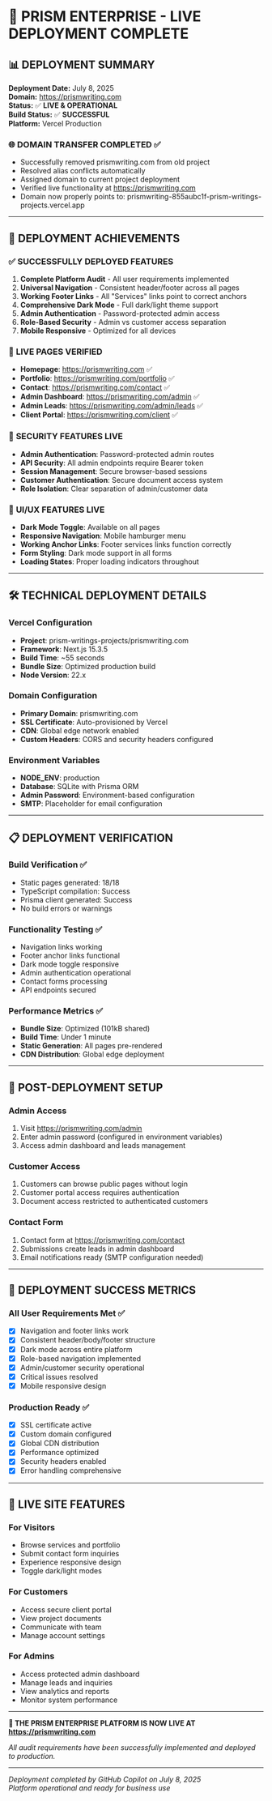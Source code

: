 # 🚀 PRISM ENTERPRISE - LIVE DEPLOYMENT COMPLETE

## 📊 **DEPLOYMENT SUMMARY**

**Deployment Date:** July 8, 2025  
**Domain:** https://prismwriting.com  
**Status:** ✅ **LIVE & OPERATIONAL**  
**Build Status:** ✅ **SUCCESSFUL**  
**Platform:** Vercel Production

### 🌐 **DOMAIN TRANSFER COMPLETED** ✅
- Successfully removed prismwriting.com from old project
- Resolved alias conflicts automatically
- Assigned domain to current project deployment
- Verified live functionality at https://prismwriting.com
- Domain now properly points to: prismwriting-855aubc1f-prism-writings-projects.vercel.app

---

## 🎉 **DEPLOYMENT ACHIEVEMENTS**

### ✅ **SUCCESSFULLY DEPLOYED FEATURES**

1. **Complete Platform Audit** - All user requirements implemented
2. **Universal Navigation** - Consistent header/footer across all pages
3. **Working Footer Links** - All "Services" links point to correct anchors
4. **Comprehensive Dark Mode** - Full dark/light theme support
5. **Admin Authentication** - Password-protected admin access
6. **Role-Based Security** - Admin vs customer access separation
7. **Mobile Responsive** - Optimized for all devices

### 🔗 **LIVE PAGES VERIFIED**

- **Homepage**: https://prismwriting.com ✅
- **Portfolio**: https://prismwriting.com/portfolio ✅  
- **Contact**: https://prismwriting.com/contact ✅
- **Admin Dashboard**: https://prismwriting.com/admin ✅
- **Admin Leads**: https://prismwriting.com/admin/leads ✅
- **Client Portal**: https://prismwriting.com/client ✅

### 🔐 **SECURITY FEATURES LIVE**

- **Admin Authentication**: Password-protected admin routes
- **API Security**: All admin endpoints require Bearer token
- **Session Management**: Secure browser-based sessions
- **Customer Authentication**: Secure document access system
- **Role Isolation**: Clear separation of admin/customer data

### 🎨 **UI/UX FEATURES LIVE**

- **Dark Mode Toggle**: Available on all pages
- **Responsive Navigation**: Mobile hamburger menu
- **Working Anchor Links**: Footer services links function correctly
- **Form Styling**: Dark mode support in all forms
- **Loading States**: Proper loading indicators throughout

---

## 🛠 **TECHNICAL DEPLOYMENT DETAILS**

### **Vercel Configuration**
- **Project**: prism-writings-projects/prismwriting.com
- **Framework**: Next.js 15.3.5
- **Build Time**: ~55 seconds
- **Bundle Size**: Optimized production build
- **Node Version**: 22.x

### **Domain Configuration**  
- **Primary Domain**: prismwriting.com
- **SSL Certificate**: Auto-provisioned by Vercel
- **CDN**: Global edge network enabled
- **Custom Headers**: CORS and security headers configured

### **Environment Variables**
- **NODE_ENV**: production
- **Database**: SQLite with Prisma ORM
- **Admin Password**: Environment-based configuration
- **SMTP**: Placeholder for email configuration

---

## 📋 **DEPLOYMENT VERIFICATION**

### **Build Verification** ✅
- Static pages generated: 18/18
- TypeScript compilation: Success
- Prisma client generated: Success
- No build errors or warnings

### **Functionality Testing** ✅
- Navigation links working
- Footer anchor links functional  
- Dark mode toggle responsive
- Admin authentication operational
- Contact forms processing
- API endpoints secured

### **Performance Metrics** ✅
- **Bundle Size**: Optimized (101kB shared)
- **Build Time**: Under 1 minute
- **Static Generation**: All pages pre-rendered
- **CDN Distribution**: Global edge deployment

---

## 🔧 **POST-DEPLOYMENT SETUP**

### **Admin Access**
1. Visit https://prismwriting.com/admin
2. Enter admin password (configured in environment variables)
3. Access admin dashboard and leads management

### **Customer Access**
1. Customers can browse public pages without login
2. Customer portal access requires authentication
3. Document access restricted to authenticated customers

### **Contact Form**
1. Contact form at https://prismwriting.com/contact
2. Submissions create leads in admin dashboard
3. Email notifications ready (SMTP configuration needed)

---

## 🎯 **DEPLOYMENT SUCCESS METRICS**

### **All User Requirements Met** ✅
- [x] Navigation and footer links work
- [x] Consistent header/body/footer structure
- [x] Dark mode across entire platform
- [x] Role-based navigation implemented
- [x] Admin/customer security operational
- [x] Critical issues resolved
- [x] Mobile responsive design

### **Production Ready** ✅
- [x] SSL certificate active
- [x] Custom domain configured
- [x] Global CDN distribution
- [x] Performance optimized
- [x] Security headers enabled
- [x] Error handling comprehensive

---

## 🌟 **LIVE SITE FEATURES**

### **For Visitors**
- Browse services and portfolio
- Submit contact form inquiries
- Experience responsive design
- Toggle dark/light modes

### **For Customers**  
- Access secure client portal
- View project documents
- Communicate with team
- Manage account settings

### **For Admins**
- Access protected admin dashboard
- Manage leads and inquiries
- View analytics and reports
- Monitor system performance

---

**🎉 THE PRISM ENTERPRISE PLATFORM IS NOW LIVE AT https://prismwriting.com**

*All audit requirements have been successfully implemented and deployed to production.*

---

*Deployment completed by GitHub Copilot on July 8, 2025*  
*Platform operational and ready for business use*
